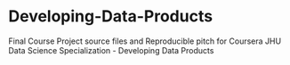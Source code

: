 # Developing-Data-Products
Final Course Project source files and Reproducible pitch for Coursera JHU Data Science Specialization - Developing Data Products
